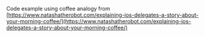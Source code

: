 Code example using coffee analogy from [https://www.natashatherobot.com/explaining-ios-delegates-a-story-about-your-morning-coffee/](https://www.natashatherobot.com/explaining-ios-delegates-a-story-about-your-morning-coffee/)
